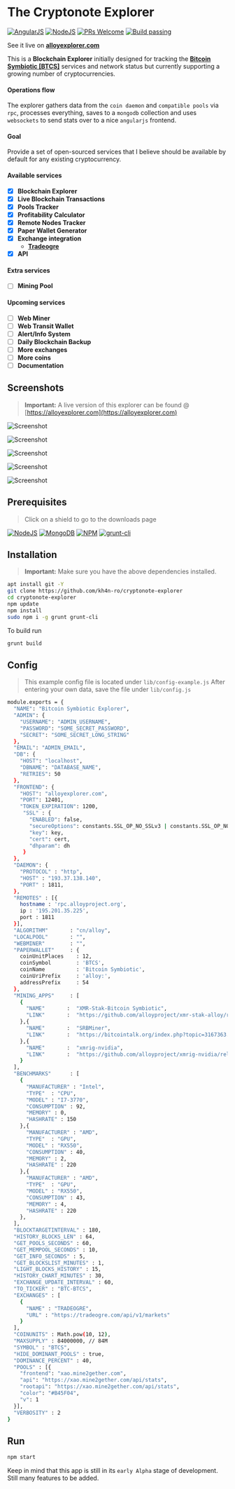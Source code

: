 The Cryptonote Explorer
============

[![AngularJS](https://img.shields.io/badge/1.6.5-green.svg?logo=angular&label=angularjs&style=for-the-badge)](https://code.angularjs.org/1.6.5/docs/misc/downloading)
[![NodeJS](https://img.shields.io/badge/8.6.0-green.svg?logo=node.js&label=nodejs&style=for-the-badge)](https://nodejs.org/en/download/)
[![PRs Welcome](https://img.shields.io/badge/PRs-welcome-brightgreen.svg?style=for-the-badge)](http://makeapullrequest.com)
[![Build passing](https://img.shields.io/appveyor/ci/gruntjs/grunt.svg?style=for-the-badge)](http://makeapullrequest.com)

See it live on [**alloyexplorer.com**](https://alloyexplorer.com)

This is a **Blockchain Explorer** initially designed for tracking the [**Bitcoin Symbiotic [BTCS]**](https://alloyproject.org)  services and network status but currently supporting a growing number of cryptocurrencies.

#### Operations flow
The explorer gathers data from the `coin daemon` and `compatible pools` via `rpc`, processes everything, saves to a `mongodb` collection and uses `websockets` to send stats over to a nice `angularjs` frontend.

#### Goal
Provide a set of open-sourced services that I believe should be available by default for any existing cryptocurrency.

#### Available services
- [x] **Blockchain Explorer**
- [x] **Live Blockchain Transactions**
- [x] **Pools Tracker**
- [x] **Profitability Calculator**
- [x] **Remote Nodes Tracker**
- [x] **Paper Wallet Generator**
- [x] **Exchange integration**
  - [**Tradeogre**](https://tradeogre.com)
- [x] **API**

#### Extra services
- [ ] **Mining Pool**

#### Upcoming services
- [ ] **Web Miner**
- [ ] **Web Transit Wallet**
- [ ] **Alert/Info System**
- [ ] **Daily Blockchain Backup**
- [ ] **More exchanges**
- [ ] **More coins**
- [ ] **Documentation**

## Screenshots
> **Important:** A live version of this explorer can be found @ [https://alloyexplorer.com](https://alloyexplorer.com)

![Screenshot](https://cdn.explorer.sh/cnexplorer/01-cnexplorer-home.jpg "Home")

![Screenshot](https://cdn.explorer.sh/cnexplorer/02-cnexplorer-mempool.jpg "Mempool")

![Screenshot](https://cdn.explorer.sh/cnexplorer/03-cnexplorer-pools.jpg "Pools Monitor")

![Screenshot](https://cdn.explorer.sh/cnexplorer/04-cnexplorer-remotes.jpg "Remotes Monitor")

![Screenshot](https://cdn.explorer.sh/cnexplorer/05-cnexplorer-paperwallet.jpg "Paper Wallet")

## Prerequisites
> Click on a shield to go to the downloads page

[![NodeJS](https://img.shields.io/badge/8.6.0-green.svg?logo=node.js&label=nodejs&style=for-the-badge)](https://nodejs.org/en/download/)
[![MongoDB](https://img.shields.io/badge/3.4.4-green.svg?logo=mongodb&label=mongodb&style=for-the-badge)](https://www.mongodb.com/download-center/community)
[![NPM](https://img.shields.io/badge/5.4.2-green.svg?logo=npm&label=npm&style=for-the-badge)](https://nodejs.org/en/download/)
[![grunt-cli](https://img.shields.io/badge/1.2.0-green.svg?label=grunt-cli&style=for-the-badge)](https://gruntjs.com/getting-started#installing-the-cli)

## Installation
> **Important:** Make sure you have the above dependencies installed.

```bash
apt install git -Y
git clone https://github.com/kh4n-ro/cryptonote-explorer
cd cryptonote-explorer
npm update
npm install
sudo npm i -g grunt grunt-cli
```

To build run
```bash
grunt build
```

## Config
> This example config file is located under `lib/config-example.js`
> After entering your own data, save the file under `lib/config.js`

```bash
module.exports = {
  "NAME": "Bitcoin Symbiotic Explorer",
  "ADMIN": {
    "USERNAME": "ADMIN_USERNAME",
    "PASSWORD": "SOME_SECRET_PASSWORD",
    "SECRET": "SOME_SECRET_LONG_STRING"
  },
  "EMAIL": "ADMIN_EMAIL",
  "DB": {
    "HOST": "localhost",
    "DBNAME": "DATABASE_NAME",
    "RETRIES": 50
  },
  "FRONTEND": {
    "HOST": "alloyexplorer.com",
    "PORT": 12401,
    "TOKEN_EXPIRATION": 1200,
     "SSL" : {
       "ENABLED": false,
       "secureOptions": constants.SSL_OP_NO_SSLv3 | constants.SSL_OP_NO_SSLv2,
       "key": key,
       "cert": cert,
       "dhparam": dh
     }
  },
  "DAEMON": {
    "PROTOCOL" : "http",
    "HOST" : "193.37.138.140",
    "PORT" : 1811,
  },
  "REMOTES" : [{
    hostname : 'rpc.alloyproject.org',
    ip : '195.201.35.225',
    port : 1811
  }],
  "ALGORITHM"       : "cn/alloy",
  "LOCALPOOL"       : "",
  "WEBMINER"        : "",
  "PAPERWALLET"     : {
    coinUnitPlaces    : 12,
    coinSymbol        : 'BTCS',
    coinName          : 'Bitcoin Symbiotic',
    coinUriPrefix     : 'alloy:',
    addressPrefix     : 54
  },
  "MINING_APPS"     : [
    {
      "NAME"       :  "XMR-Stak-Bitcoin Symbiotic",
      "LINK"       :  "https://github.com/alloyproject/xmr-stak-alloy/releases",
    },{
      "NAME"       :  "SRBMiner",
      "LINK"       :  "https://bitcointalk.org/index.php?topic=3167363.0",
    },{
      "NAME"       :  "xmrig-nvidia",
      "LINK"       :  "https://github.com/alloyproject/xmrig-nvidia/releases",
    }
  ],
  "BENCHMARKS"      : [
    {
      "MANUFACTURER" : "Intel",
      "TYPE"  : "CPU",
      "MODEL" : "I7-3770",
      "CONSUMPTION" : 92,
      "MEMORY" : 0,
      "HASHRATE" : 150
    },{
      "MANUFACTURER" : "AMD",
      "TYPE"  : "GPU",
      "MODEL" : "RX550",
      "CONSUMPTION" : 40,
      "MEMORY" : 2,
      "HASHRATE" : 220
    },{
      "MANUFACTURER" : "AMD",
      "TYPE"  : "GPU",
      "MODEL" : "RX550",
      "CONSUMPTION" : 43,
      "MEMORY" : 4,
      "HASHRATE" : 220
    },
  ],
  "BLOCKTARGETINTERVAL" : 180,
  "HISTORY_BLOCKS_LEN" : 64,
  "GET_POOLS_SECONDS" : 60,
  "GET_MEMPOOL_SECONDS" : 10,
  "GET_INFO_SECONDS" : 5,
  "GET_BLOCKSLIST_MINUTES" : 1,
  "LIGHT_BLOCKS_HISTORY" : 15,
  "HISTORY_CHART_MINUTES" : 30,
  "EXCHANGE_UPDATE_INTERVAL" : 60,
  "TO_TICKER" : "BTC-BTCS",
  "EXCHANGES" : [
    {
      "NAME" : "TRADEOGRE",
      "URL" : "https://tradeogre.com/api/v1/markets"
    }
  ],
  "COINUNITS" : Math.pow(10, 12),
  "MAXSUPPLY" : 84000000, // 84M
  "SYMBOL" : "BTCS",
  "HIDE_DOMINANT_POOLS" : true,
  "DOMINANCE_PERCENT" : 40,
  "POOLS" : [{
    "frontend": "xao.mine2gether.com",
    "api": "https://xao.mine2gether.com/api/stats",
    "rootapi": "https://xao.mine2gether.com/api/stats",
    "color": "#B45F04",
    "v": 1
  }],
  "VERBOSITY" : 2
}
```
## Run
```bash
npm start
```

Keep in mind that this app is still in its `early Alpha` stage of development.
Still many features to be added.
